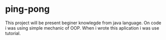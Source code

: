 # ping-pong

This project will be present beginer knowlegde from java language. On code i was using simple mechanic of OOP. When i wrote this aplication i was use tutorial. 
